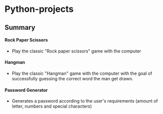 # Python-projects
## Summary

#### Rock Paper Scissors
- Play the classic "Rock paper scissors" game with the computer

#### Hangman
- Play the classic "Hangman" game with the computer with the goal of successfully guessing the correct word the man get drawn.

#### Password Generator
- Generates a password according to the user's requirements (amount of letter, numbers and special characters)
